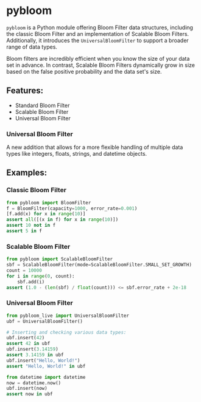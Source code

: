 pybloom
=======

`pybloom` is a Python module offering Bloom Filter data structures, including the classic Bloom Filter and an implementation of Scalable Bloom Filters. Additionally, it introduces the `UniversalBloomFilter` to support a broader range of data types.

Bloom filters are incredibly efficient when you know the size of your data set in advance. In contrast, Scalable Bloom Filters dynamically grow in size based on the false positive probability and the data set's size.

## Features:
* Standard Bloom Filter
* Scalable Bloom Filter
* Universal Bloom Filter

### Universal Bloom Filter
A new addition that allows for a more flexible handling of multiple data types like integers, floats, strings, and datetime objects.

## Examples:

### Classic Bloom Filter

```python
from pybloom import BloomFilter
f = BloomFilter(capacity=1000, error_rate=0.001)
[f.add(x) for x in range(10)]
assert all([(x in f) for x in range(10)])
assert 10 not in f
assert 5 in f
```
### Scalable Bloom Filter
```python
from pybloom import ScalableBloomFilter
sbf = ScalableBloomFilter(mode=ScalableBloomFilter.SMALL_SET_GROWTH)
count = 10000
for i in range(0, count):
    sbf.add(i)
assert (1.0 - (len(sbf) / float(count))) <= sbf.error_rate + 2e-18
```
### Universal Bloom Filter
```python
from pybloom_live import UniversalBloomFilter
ubf = UniversalBloomFilter()

# Inserting and checking various data types:
ubf.insert(42)
assert 42 in ubf
ubf.insert(3.14159)
assert 3.14159 in ubf
ubf.insert("Hello, World!")
assert "Hello, World!" in ubf

from datetime import datetime
now = datetime.now()
ubf.insert(now)
assert now in ubf
```